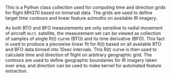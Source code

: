 This is a Python class collection used for computing time and direction grids for flight MH370 based on Inmarsat data. The grids are used to define target time contours and linear feature azimuths on available IR imagery.

As both BTO and BFO measurements are only sensitive to radial movement of aircraft w.r.t. satellite, the measurement set can be viewed as collection of samples of single R(t) curve (BTO) and its time derivative (BFO). This fact is used to produce a piecewise linear fit for R(t) based on all available BTO and BFO data binned into 10sec intervals. This R(t) curve is then used to calculate time and direction of flight on arbitrary geographic grid. The contours are used to define geographic boundaries for IR imagery taken over area, and direction can be used to make kernel for automated feature extraction.   
